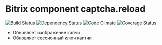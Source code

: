 # Bitrix component captcha.reload

[![Build Status](https://secure.travis-ci.org/waspar/captcha.reload.png?branch=master)](https://travis-ci.org/waspar/captcha.reload) [![Dependency Status](https://gemnasium.com/waspar/captcha.reload.png)](https://gemnasium.com/waspar/captcha.reload) [![Code Climate](https://codeclimate.com/github/waspar/captcha.reload.png)](https://codeclimate.com/github/waspar/captcha.reload) [![Coverage Status](https://coveralls.io/repos/waspar/captcha.reload/badge.png)](https://coveralls.io/r/waspar/captcha.reload)

* Обновляет изображение капчи
* Обновляет сессионный ключ каптчи
